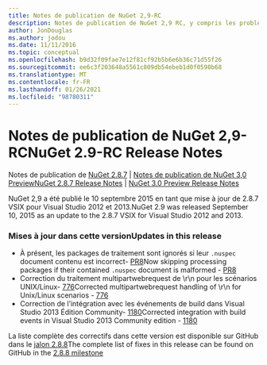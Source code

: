 ```yaml
---
title: Notes de publication de NuGet 2,9-RC
description: Notes de publication de NuGet 2,9 RC, y compris les problèmes connus, les correctifs de bogues, les fonctionnalités ajoutées et DCR.
author: JonDouglas
ms.author: jodou
ms.date: 11/11/2016
ms.topic: conceptual
ms.openlocfilehash: b9d32f09fae7e12f81cf92b5b6e6b36c71d55f26
ms.sourcegitcommit: ee6c3f203648a5561c809db54ebeb1d0f0598b68
ms.translationtype: MT
ms.contentlocale: fr-FR
ms.lasthandoff: 01/26/2021
ms.locfileid: "98780311"
---
```

# <a name="nuget-29-rc-release-notes"></a><span data-ttu-id="891ac-103">Notes de publication de NuGet 2,9-RC</span><span class="sxs-lookup"><span data-stu-id="891ac-103">NuGet 2.9-RC Release Notes</span></span>

<span data-ttu-id="891ac-104">Notes de publication de [NuGet 2.8.7](../release-notes/nuget-2.8.7.md)  |  [Notes de publication de NuGet 3,0 Preview](../release-notes/nuget-3.0-preview.md)</span><span class="sxs-lookup"><span data-stu-id="891ac-104">[NuGet 2.8.7 Release Notes](../release-notes/nuget-2.8.7.md) | [NuGet 3.0 Preview Release Notes](../release-notes/nuget-3.0-preview.md)</span></span>

<span data-ttu-id="891ac-105">NuGet 2,9 a été publié le 10 septembre 2015 en tant que mise à jour de 2.8.7 VSIX pour Visual Studio 2012 et 2013.</span><span class="sxs-lookup"><span data-stu-id="891ac-105">NuGet 2.9 was released September 10, 2015 as an update to the 2.8.7 VSIX for Visual Studio 2012 and 2013.</span></span>

### <a name="updates-in-this-release"></a><span data-ttu-id="891ac-106">Mises à jour dans cette version</span><span class="sxs-lookup"><span data-stu-id="891ac-106">Updates in this release</span></span>

* <span data-ttu-id="891ac-107">À présent, les packages de traitement sont ignorés si leur `.nuspec` document contenu est incorrect- [PR8](https://github.com/NuGet/NuGet2/pull/8)</span><span class="sxs-lookup"><span data-stu-id="891ac-107">Now skipping processing packages if their contained `.nuspec` document is malformed - [PR8](https://github.com/NuGet/NuGet2/pull/8)</span></span>
* <span data-ttu-id="891ac-108">Correction du traitement multipartwebrequest de \r\n pour les scénarios UNIX/Linux- [776](https://github.com/NuGet/Home/issues/776)</span><span class="sxs-lookup"><span data-stu-id="891ac-108">Corrected multipartwebrequest handling of \r\n for Unix/Linux scenarios - [776](https://github.com/NuGet/Home/issues/776)</span></span>
* <span data-ttu-id="891ac-109">Correction de l’intégration avec les événements de build dans Visual Studio 2013 Édition Community- [1180](https://github.com/NuGet/Home/issues/1180)</span><span class="sxs-lookup"><span data-stu-id="891ac-109">Corrected integration with build events in Visual Studio 2013 Community edition - [1180](https://github.com/NuGet/Home/issues/1180)</span></span>


<span data-ttu-id="891ac-110">La liste complète des correctifs dans cette version est disponible sur GitHub dans le [jalon 2.8.8](https://github.com/NuGet/Home/issues?q=milestone%3A2.8.8+is%3Aclosed)</span><span class="sxs-lookup"><span data-stu-id="891ac-110">The complete list of fixes in this release can be found on GitHub in the [2.8.8 milestone](https://github.com/NuGet/Home/issues?q=milestone%3A2.8.8+is%3Aclosed)</span></span>
